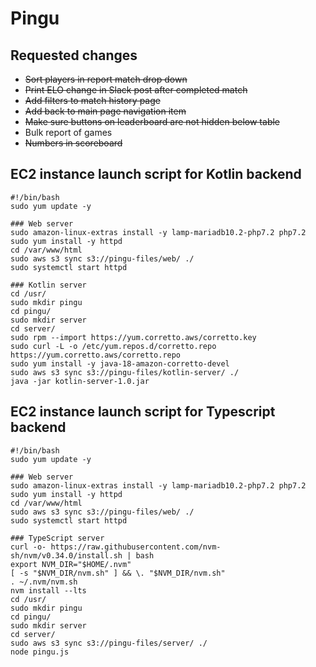 # Pingu

## Requested changes

* ~~Sort players in report match drop down~~
* ~~Print ELO change in Slack post after completed match~~
* ~~Add filters to match history page~~
* ~~Add back to main page navigation item~~
* ~~Make sure buttons on leaderboard are not hidden below table~~
* Bulk report of games
* ~~Numbers in scoreboard~~


## EC2 instance launch script for Kotlin backend

```shell
#!/bin/bash
sudo yum update -y

### Web server
sudo amazon-linux-extras install -y lamp-mariadb10.2-php7.2 php7.2
sudo yum install -y httpd
cd /var/www/html
sudo aws s3 sync s3://pingu-files/web/ ./
sudo systemctl start httpd

### Kotlin server
cd /usr/
sudo mkdir pingu
cd pingu/
sudo mkdir server
cd server/
sudo rpm --import https://yum.corretto.aws/corretto.key 
sudo curl -L -o /etc/yum.repos.d/corretto.repo https://yum.corretto.aws/corretto.repo
sudo yum install -y java-18-amazon-corretto-devel
sudo aws s3 sync s3://pingu-files/kotlin-server/ ./
java -jar kotlin-server-1.0.jar
```

## EC2 instance launch script for Typescript backend

```shell
#!/bin/bash
sudo yum update -y

### Web server
sudo amazon-linux-extras install -y lamp-mariadb10.2-php7.2 php7.2
sudo yum install -y httpd
cd /var/www/html
sudo aws s3 sync s3://pingu-files/web/ ./
sudo systemctl start httpd

### TypeScript server
curl -o- https://raw.githubusercontent.com/nvm-sh/nvm/v0.34.0/install.sh | bash
export NVM_DIR="$HOME/.nvm"
[ -s "$NVM_DIR/nvm.sh" ] && \. "$NVM_DIR/nvm.sh"
. ~/.nvm/nvm.sh
nvm install --lts
cd /usr/
sudo mkdir pingu
cd pingu/
sudo mkdir server
cd server/
sudo aws s3 sync s3://pingu-files/server/ ./
node pingu.js
```

